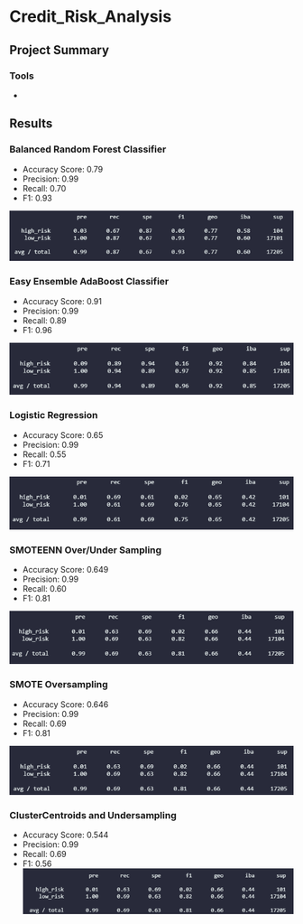 # Credit_Risk_Analysis
## Project Summary

### Tools
-

## Results
### Balanced Random Forest Classifier

- Accuracy Score: 0.79
- Precision: 0.99
- Recall: 0.70
- F1: 0.93

![](Resources/BalancedRandomForestClassifier.png)

### Easy Ensemble AdaBoost Classifier

- Accuracy Score: 0.91
- Precision: 0.99
- Recall: 0.89
- F1: 0.96

![](Resources/EasyEnsembleAdaBoostClassifier.png)

### Logistic Regression

- Accuracy Score: 0.65
- Precision: 0.99
- Recall: 0.55
- F1: 0.71

![](Resources/LogisticRegression.png)

### SMOTEENN Over/Under Sampling

- Accuracy Score: 0.649
- Precision: 0.99
- Recall: 0.60
- F1: 0.81
 
![](Resources/OverUnderSampling.png)

### SMOTE Oversampling

- Accuracy Score: 0.646
- Precision: 0.99
- Recall: 0.69
- F1: 0.81

![](Resources/SMOTEOversampling.png)

### ClusterCentroids and Undersampling

- Accuracy Score: 0.544
- Precision: 0.99
- Recall: 0.69
- F1: 0.56
![](Resources/Undersampling.png)
